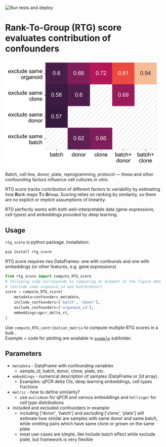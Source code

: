 ![Run tests and deploy](https://github.com/System1Bio/rtg_score/workflows/Run%20tests%20and%20deploy/badge.svg)

# Rank-To-Group (RTG) score evaluates contribution of confounders

<img src="https://github.com/System1Bio/rtg_score/blob/master/example/confounder_contribution.png?raw=true" width="500" />

Batch, cell line, donor, plate, reprogramming, protocol — these and other confounding factors influence cell cultures *in vitro*.

RTG score tracks contribution of different factors to variability by estimating how **R**ank maps **T**o **G**roup. 
Scoring relies on ranking by similarity, so there are no explicit or implicit assumptions of linearity.

RTG perfectly works with both well-interpretable data (gene expressions, cell types) 
and embeddings provided by deep learning.

## Usage 

`rtg_score` is python package. Installation:
```bash
pip install rtg_score
```

RTG score requires two DataFrames: one with confounds and one with embeddings (or other features, e.g. gene expressions)
```python
from rtg_score import compute_RTG_score
# following code corresponds to computing an element of the figure above
# (exclude same organoid_id and batch+donor)
score = compute_RTG_score(
    metadata=confounders_metadata,
    include_confounders=['batch', 'donor'],
    exclude_confounders=['organoid_id'],
    embeddings=qpcr_delta_ct, 
)
```

Use `compute_RTG_contribution_matrix` to compute multiple RTG scores in a bulk . <br />
Example + code for plotting are available in [`example`](https://github.com/System1Bio/rtg_score/blob/master/example/Example_qPCR.ipynb) subfolder.

## Parameters

- `metadata` - DataFrame with confounding variables
    - sample_id, batch, donor, clone, plate, etc. 
- `embeddings` - numerical description of samples (DataFrame or 2d array). 
    - Examples: qPCR delta Cts, deep learning embeddings, cell types fractions
- `metric` - how to define similarity?
    - use `euclidean` for qPCR and various embeddings
      and `hellinger` for cell type distributions
- included and excluded confounders in example:
    - including ['donor', 'batch'] and excluding ['clone', 'plate'] will estimate 
      how similar are samples with same donor and same batch, 
      while omitting pairs which have same clone or grown on the same plate
    - most use-cases are simple, like include batch effect while exclude plate, 
      but framework is very flexible 

      